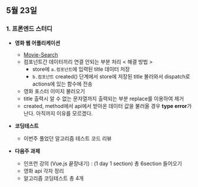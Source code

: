 ## 5월 23일
### 1.  프론엔드 스터디
 - **영화 웹 어플리케이션**  
	 - [Movie-Search](https://github.com/leemyungju9347/Movie-Search)
	 - 컴포넌트간 데이터끼리 연결 안되는 부분 처리
		 < 해결 방법 >
		- store에 ```a.컴포넌트```에 입력된 title 데이터 저장
		-  ```b.컴포넌트```  created() 단계에서  store에 저장된 title 불러와서 dispatch로 actions에 있는 함수에 전송
	 - 영화 포스터 이미지 불러오기
	 - title 출력시 알 수 없는 문자열까지 출력되는 부분 replace를 이용하여 제거
	 - created, method에서 api에서 받아온 데이터 값을 불러올 경우 **type error**가 난다.  아직까지 이유를 모르겠다. 
 -  **코딩테스트**
	 - 이번주 풀었던 알고리즘 테스트 코드 리뷰

 - **다음주 과제** 
	 - 인프런 강의 (Vue.js 끝장내기) : (1 day 1 section) 총 6section 들어오기
	 - 영화 api 각자 정리
	 - 알고리즘 코딩테스트 총 4개

